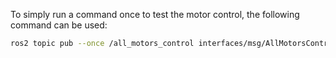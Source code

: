 


To simply run a command once to test the motor control, the following command can be used:

```bash
ros2 topic pub --once /all_motors_control interfaces/msg/AllMotorsControl "{motors_control: [{mode: 0, value: 0},{mode: 0, value: 0},{mode: 0, value: 0},{mode: 0, value: 0},{mode: 0, value: 0},{mode: 0, value: 0}]}"
```
